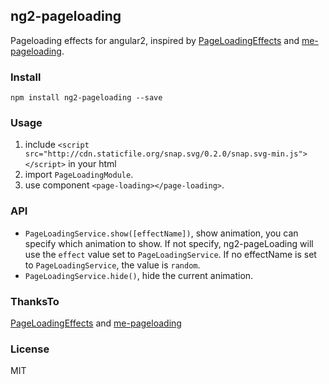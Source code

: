 ## ng2-pageloading

Pageloading effects for angular2, inspired by [PageLoadingEffects](http://tympanus.net/codrops/2014/04/23/page-loading-effects/) and [me-pageloading](https://github.com/Treri/me-pageloading).

### Install

    npm install ng2-pageloading --save

### Usage
1. include `<script src="http://cdn.staticfile.org/snap.svg/0.2.0/snap.svg-min.js"></script>` in your html
2. import `PageLoadingModule`.
3. use component `<page-loading></page-loading>`.


### API
- `PageLoadingService.show([effectName])`, show animation, you can specify which animation to show. If not specify, ng2-pageLoading will use the `effect` value set to `PageLoadingService`. If no effectName is set to `PageLoadingService`, the value is `random`.
- `PageLoadingService.hide()`, hide the current animation.


### ThanksTo
[PageLoadingEffects](http://tympanus.net/codrops/2014/04/23/page-loading-effects/) and [me-pageloading](https://github.com/Treri/me-pageloading)

### License
MIT
